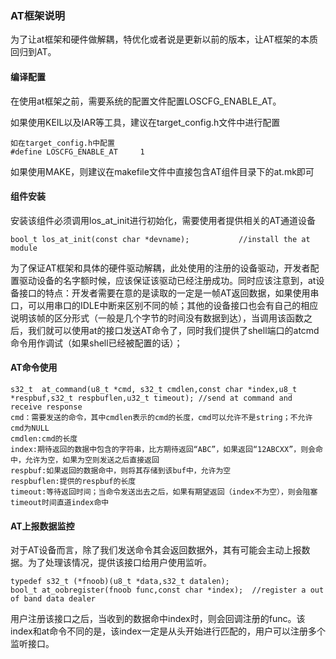 ### AT框架说明

为了让at框架和硬件做解耦，特优化或者说是更新以前的版本，让AT框架的本质回归到AT。

#### 编译配置

在使用at框架之前，需要系统的配置文件配置LOSCFG_ENABLE_AT。

如果使用KEIL以及IAR等工具，建议在target_config.h文件中进行配置
```
如在target_config.h中配置
#define LOSCFG_ENABLE_AT     1
```

如果使用MAKE，则建议在makefile文件中直接包含AT组件目录下的at.mk即可

#### 组件安装
安装该组件必须调用los_at_init进行初始化，需要使用者提供相关的AT通道设备

```
bool_t los_at_init(const char *devname);           //install the at module
```

为了保证AT框架和具体的硬件驱动解耦，此处使用的注册的设备驱动，开发者配置驱动设备的名字额时候，应该保证该驱动已经注册成功。同时应该注意到，at设备接口的特点：开发者需要在意的是读取的一定是一帧AT返回数据，如果使用串口，可以用串口的IDLE中断来区别不同的帧；其他的设备接口也会有自己的相应说明该帧的区分形式（一般是几个字节的时间没有数据到达），当调用该函数之后，我们就可以使用at的接口发送AT命令了，同时我们提供了shell端口的atcmd命令用作调试（如果shell已经被配置的话）；

####  AT命令使用

```
s32_t  at_command(u8_t *cmd, s32_t cmdlen,const char *index,u8_t *respbuf,s32_t respbuflen,u32_t timeout); //send at command and receive response
cmd：需要发送的命令，其中cmdlen表示的cmd的长度，cmd可以允许不是string；不允许cmd为NULL
cmdlen:cmd的长度
index:期待返回的数据中包含的字符串，比方期待返回“ABC”，如果返回“12ABCXX”，则会命中，允许为空，如果为空则发送之后直接返回
respbuf:如果返回的数据命中，则将其存储到该buf中，允许为空
respbuflen:提供的respbuf的长度
timeout:等待返回时间；当命令发送出去之后，如果有期望返回（index不为空），则会阻塞timeout时间直道index命中
```

####  AT上报数据监控

对于AT设备而言，除了我们发送命令其会返回数据外，其有可能会主动上报数据。为了处理该情况，提供该接口给用户使用监听。

```
typedef s32_t (*fnoob)(u8_t *data,s32_t datalen);
bool_t at_oobregister(fnoob func,const char *index);  //register a out of band data dealer
```

用户注册该接口之后，当收到的数据命中index时，则会回调注册的func。该index和at命令不同的是，该index一定是从头开始进行匹配的，用户可以注册多个监听接口。